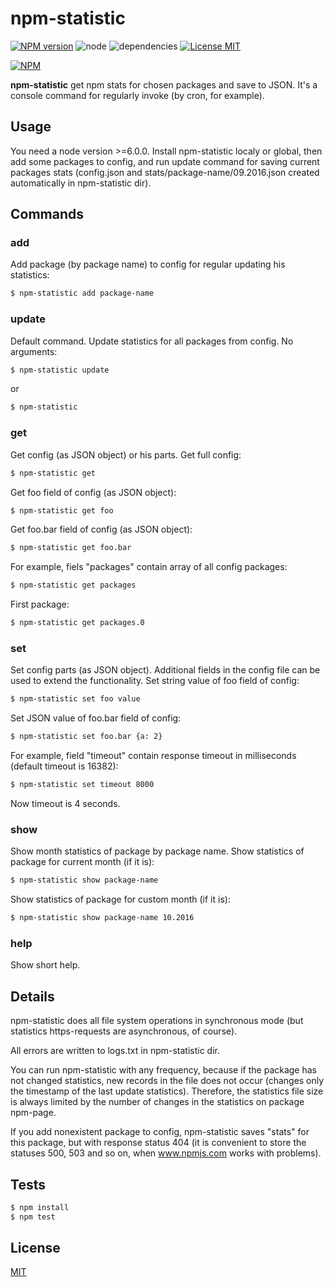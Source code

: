 # npm-statistic #

[![NPM version][npm-image]][npm-url] ![node][node-image] ![dependencies][dependencies-image] [![License MIT][license-image]](LICENSE)

[![NPM](https://nodei.co/npm/npm-statistic.png)](https://nodei.co/npm/npm-statistic/)

**npm-statistic** get npm stats for chosen packages and save to JSON. It's a console command for regularly invoke (by cron, for example).

## Usage ##
You need a node version >=6.0.0. Install npm-statistic localy or global, then add some packages to config, and run update command for saving current packages stats (config.json and stats/package-name/09.2016.json created automatically in npm-statistic dir).

## Commands ##

### add ###
Add package (by package name) to config for regular updating his statistics:
```bash
$ npm-statistic add package-name
```

### update ###
Default command. Update statistics for all packages from config. No arguments:
```bash
$ npm-statistic update
```
or 
```bash
$ npm-statistic
```

### get ###
Get config (as JSON object) or his parts.
Get full config:
```bash
$ npm-statistic get
```
Get foo field of config (as JSON object):
```bash
$ npm-statistic get foo
```
Get foo.bar field of config (as JSON object):
```bash
$ npm-statistic get foo.bar
```
For example, fiels "packages" contain array of all config packages:
```bash
$ npm-statistic get packages
```
First package:
```bash
$ npm-statistic get packages.0
```

### set ###
Set config parts (as JSON object). Additional fields in the config file can be used to extend the functionality.
Set string value of foo field of config:
```bash
$ npm-statistic set foo value
```
Set JSON value of foo.bar field of config:
```bash
$ npm-statistic set foo.bar {a: 2}
```
For example, field "timeout" contain response timeout in milliseconds (default timeout is 16382):
```bash
$ npm-statistic set timeout 8000
```
Now timeout is 4 seconds.

### show ###
Show month statistics of package by package name.
Show statistics of package for current month (if it is):
```bash
$ npm-statistic show package-name
```

Show statistics of package for custom month (if it is):
```bash
$ npm-statistic show package-name 10.2016
```

### help ###
Show short help.

## Details ##
npm-statistic does all file system operations in synchronous mode (but statistics https-requests are asynchronous, of course).

All errors are written to logs.txt in npm-statistic dir.

You can run npm-statistic with any frequency, because if the package has not changed statistics, new records in the file does not occur (changes only the timestamp of the last update statistics). Therefore, the statistics file size is always limited by the number of changes in the statistics on package npm-page.

If you add nonexistent package to config, npm-statistic saves "stats" for this package, but with response status 404 (it is convenient to store the statuses 500, 503 and so on, when www.npmjs.com works with problems).

## Tests ##
```bash
$ npm install
$ npm test
```

## License ##
  [MIT](LICENSE)

[license-image]: https://img.shields.io/badge/license-MIT-blue.svg "license-image"
[dependencies-image]: https://img.shields.io/gemnasium/mathiasbynens/he.svg?maxAge=2592000 "dependencies-image"
[node-image]: https://img.shields.io/badge/node-v6.0.0-brightgreen.svg?maxAge=2592000 "node-image"
[npm-image]: https://img.shields.io/npm/v/npm-statistic.svg "npm-image"
[npm-url]: https://www.npmjs.com/package/npm-statistic "npm-statistic"